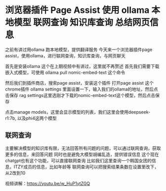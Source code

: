 # 浏览器插件 Page Assist 使用 ollama 本地模型 联网查询 知识库查询 总结网页信息

之前有讲过用ollama 跑本地模型，提供翻译服务
今天来一个浏览器插件page assist，使用ollama，进行联网查询，知识库查询，与网页聊天

首先是安装ollama 这个在上期视频中有讲过，这里就不再赘述
首先我们需要下载嵌入式模型，可使用 ollama pull nomic-embed-text 这个命令

然后我们到插件商店，搜索page assist，安装这个插件
打开page assist 这个 chrome插件
ollama settings 里面设置一下，输入我们的ollama的地址，然后点击保存
rag settings这里选刚才下载的nomic-embed-text这个模型，然后点击保存

点击manage models，这里会显示模型的列表，我们这里会使用deepseek-r1:7b, 以及phi4这两个模型

## 联网查询

主要解决模型的知识库有限，无法回答所有问题的问题，可以通过联网查询，获取更多的信息，来回答问题
同时也是避免大模型胡编乱造，提供错误信息
这个现在chatgpt也有这个功能，可以直接联网查询
比如我们这里查询一个韩国女团的信息，ITZY成员的信息，比如年龄等
联网查询可以把搜索结果条数在设置里改下，从2改到10

视频讲解：https://youtu.be/w_HuP1ytZGQ
